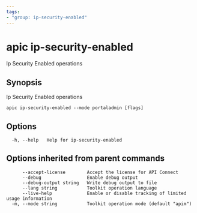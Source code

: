 ```yaml
---
tags:
- "group: ip-security-enabled"
---
```

# apic ip-security-enabled

Ip Security Enabled operations

## Synopsis

Ip Security Enabled operations

```
apic ip-security-enabled --mode portaladmin [flags]
```


## Options

```
  -h, --help   Help for ip-security-enabled
```

## Options inherited from parent commands

```
      --accept-license        Accept the license for API Connect
      --debug                 Enable debug output
      --debug-output string   Write debug output to file
      --lang string           Toolkit operation language
      --live-help             Enable or disable tracking of limited usage information
  -m, --mode string           Toolkit operation mode (default "apim")
```
